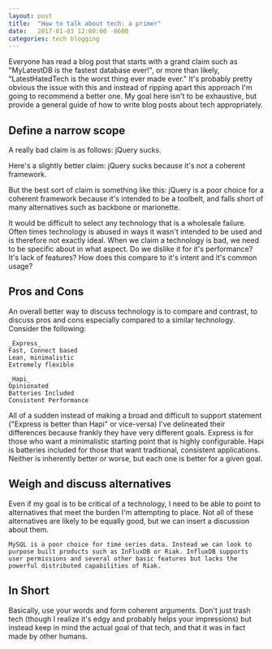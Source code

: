 ```yaml
---
layout: post
title:  "How to talk about tech: a primer"
date:   2017-01-03 12:00:00 -0600
categories: tech blogging
---
```


Everyone has read a blog post that starts with a grand claim such as "MyLatestDB is the fastest database ever!", or more than likely, "LatestHatedTech is the worst thing ever made ever." It's probably pretty obvious the issue with this and instead of ripping apart this approach I'm going to recommend a better one. My goal here isn't to be exhaustive, but provide a general guide of how to write blog posts about tech appropriately.

## Define a narrow scope

A really bad claim is as follows:
    jQuery sucks.

Here's a slightly better claim:
    jQuery sucks because it's not a coherent framework.

But the best sort of claim is something like this:
    jQuery is a poor choice for a coherent framework because it's intended to be a toolbelt, and falls short of many alternatives such as backbone or marionette.

It would be difficult to select any technology that is a wholesale failure. Often times technology is abused in ways it wasn't intended to be used and is therefore not exactly ideal. When we claim a technology is bad, we need to be specific about in what aspect. Do we dislike it for it's performance? It's lack of features? How does this compare to it's intent and it's common usage?

## Pros and Cons

An overall better way to discuss technology is to compare and contrast, to discuss pros and cons especially compared to a similar technology. Consider the following:

    _Express_
    Fast, Connect based
    Lean, minimalistic
    Extremely flexible

    _Hapi_
    Opinionated
    Batteries Included
    Consistent Performance

All of a sudden instead of making a broad and difficult to support statement ("Express is better than Hapi" or vice-versa) I've delineated their differences because frankly they have very different goals. Express is for those who want a minimalistic starting point that is highly configurable. Hapi is batteries included for those that want traditional, consistent applications. Neither is inherently better or worse, but each one is better for a given goal.

## Weigh and discuss alternatives

Even if my goal is to be critical of a technology, I need to be able to point to alternatives that meet the burden I'm attempting to place. Not all of these alternatives are likely to be equally good, but we can insert a discussion about them.

    MySQL is a poor choice for time series data. Instead we can look to purpose built products such as InFluxDB or Riak. InfluxDB supports user permissions and several other basic features but lacks the powerful distributed capabilities of Riak.

## In Short

Basically, use your words and form coherent arguments. Don't just trash tech (though I realize it's edgy and probably helps your impressions) but instead keep in mind the actual goal of that tech, and that it was in fact made by other humans.
